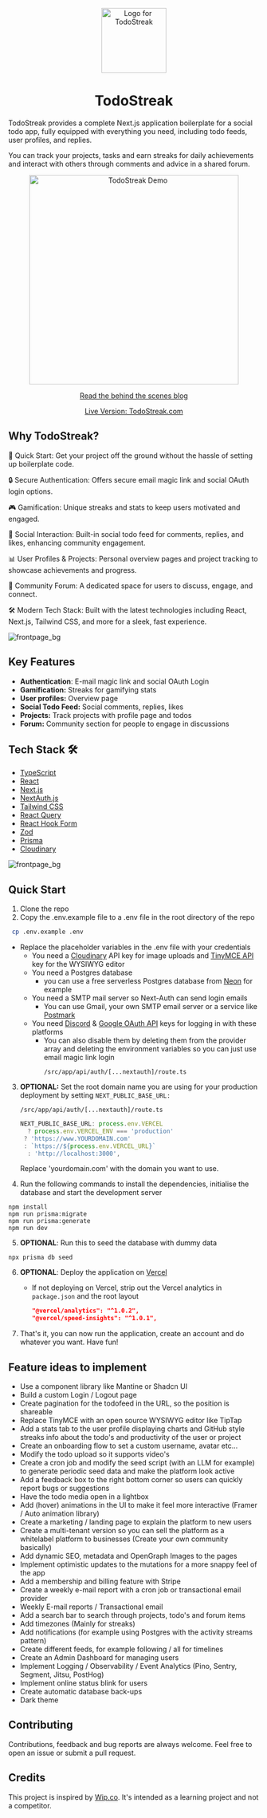 <p align="center">
  <picture>
  <img src="https://github.com/pieterbb/BuildStreak/assets/11728875/b7560a7c-2e7a-4e9a-bc68-c52cefdfb9e4" width="130" alt="Logo for TodoStreak">
</picture>
</p>

<h1 align="center">
  TodoStreak
</h1>

<p>
TodoStreak provides a complete Next.js application boilerplate for a social todo app, fully equipped with everything you need, including todo feeds, user profiles, and replies.

You can track your projects, tasks and earn streaks for daily achievements and interact with others through comments and advice in a shared forum.

</p>

<a href="https://www.todostreak.com/" target="_blank">
  <p align="center">
    <img src="https://github.com/pieterbb/BuildStreak/assets/11728875/d67dd7f6-e9cb-4dfb-bb90-d858fbf8ff5a" alt="TodoStreak Demo" width="420" />
  </p>
</a>

<a href="https://www.pieterboerboom.nl/todostreak/" target="_blank">
  <p align="center">Read the behind the scenes blog</p>
</a>

<a href="https://todostreak.com/" target="_blank">
  <p align="center">Live Version: TodoStreak.com</p>
</a>

## Why TodoStreak?

🚀 Quick Start: Get your project off the ground without the hassle of setting up boilerplate code.

🔒 Secure Authentication: Offers secure email magic link and social OAuth login options.

🎮 Gamification: Unique streaks and stats to keep users motivated and engaged.

🔄 Social Interaction: Built-in social todo feed for comments, replies, and likes, enhancing community engagement.

📊 User Profiles & Projects: Personal overview pages and project tracking to showcase achievements and progress.

💬 Community Forum: A dedicated space for users to discuss, engage, and connect.

🛠️ Modern Tech Stack: Built with the latest technologies including React, Next.js, Tailwind CSS, and more for a sleek, fast experience.

![frontpage_bg](https://github.com/pieterbb/BuildStreak/assets/11728875/101ffdcf-c16e-481b-a0bb-79b35b8ad068)

## Key Features

- **Authentication**: E-mail magic link and social OAuth Login
- **Gamification:** Streaks for gamifying stats
- **User profiles:** Overview page
- **Social Todo Feed:** Social comments, replies, likes
- **Projects:** Track projects with profile page and todos
- **Forum:** Community section for people to engage in discussions

## Tech Stack 🛠️

- [TypeScript](https://www.typescriptlang.org/)
- [React](https://react.dev/)
- [Next.js](https://nextjs.org/)
- [NextAuth.js](https://next-auth.js.org/)
- [Tailwind CSS](https://tailwindcss.com/)
- [React Query](https://tanstack.com/query/latest/docs/react/overview)
- [React Hook Form](https://react-hook-form.com/)
- [Zod](https://zod.dev/)
- [Prisma](https://www.prisma.io/)
- [Cloudinary](https://cloudinary.com/)

![frontpage_bg](https://github.com/pieterbb/BuildStreak/assets/11728875/8fa831e8-a3ba-4318-94ec-272b163faab7)

## Quick Start

1. Clone the repo
2. Copy the .env.example file to a .env file in the root directory of the repo

```bash
 cp .env.example .env
```

- Replace the placeholder variables in the .env file with your credentials
  - You need a [Cloudinary](https://cloudinary.com/) API key for image uploads and [TinyMCE API](https://www.tiny.cloud/) key for the WYSIWYG editor
  - You need a Postgres database
    - you can use a free serverless Postgres database from [Neon](https://neon.tech/) for example
  - You need a SMTP mail server so Next-Auth can send login emails
    - You can use Gmail, your own SMTP email server or a service like [Postmark](https://postmarkapp.com/smtp-service)
  - You need [Discord](https://discord.com/developers/applications) & [Google OAuth API](https://support.google.com/cloud/answer/6158849?hl=en) keys for logging in with these platforms
    - You can also disable them by deleting them from the provider array and deleting the environment variables so you can just use email magic link login
      ```
      /src/app/api/auth/[...nextauth]/route.ts
      ```

3. **OPTIONAL:** Set the root domain name you are using for your production deployment by setting `NEXT_PUBLIC_BASE_URL:`

   ```
   /src/app/api/auth/[...nextauth]/route.ts
   ```

   ```Javascript
   NEXT_PUBLIC_BASE_URL: process.env.VERCEL
     ? process.env.VERCEL_ENV === 'production'
   	? 'https://www.YOURDOMAIN.com'
   	: `https://${process.env.VERCEL_URL}`
     : 'http://localhost:3000',
   ```

   Replace 'yourdomain.com' with the domain you want to use.

4. Run the following commands to install the dependencies, initialise the database and start the development server

```shell
npm install
npm run prisma:migrate
npm run prisma:generate
npm run dev
```

5. **OPTIONAL**: Run this to seed the database with dummy data

```shell
npx prisma db seed
```

6. **OPTIONAL**: Deploy the application on [Vercel](https://vercel.com/)

   - If not deploying on Vercel, strip out the Vercel analytics in `package.json` and the root layout
     ```json
     "@vercel/analytics": "^1.0.2",
     "@vercel/speed-insights": "^1.0.1",
     ```

7. That's it, you can now run the application, create an account and do whatever you want. Have fun!

## Feature ideas to implement

- Use a component library like Mantine or Shadcn UI
- Build a custom Login / Logout page
- Create pagination for the todofeed in the URL, so the position is shareable
- Replace TinyMCE with an open source WYSIWYG editor like TipTap
- Add a stats tab to the user profile displaying charts and GitHub style streaks info about the todo's and productivity of the user or project
- Create an onboarding flow to set a custom username, avatar etc...
- Modify the todo upload so it supports video's
- Create a cron job and modify the seed script (with an LLM for example) to generate periodic seed data and make the platform look active
- Add a feedback box to the right bottom corner so users can quickly report bugs or suggestions
- Have the todo media open in a lightbox
- Add (hover) animations in the UI to make it feel more interactive (Framer / Auto animation library)
- Create a marketing / landing page to explain the platform to new users
- Create a multi-tenant version so you can sell the platform as a whitelabel platform to businesses (Create your own community basically)
- Add dynamic SEO, metadata and OpenGraph Images to the pages
- Implement optimistic updates to the mutations for a more snappy feel of the app
- Add a membership and billing feature with Stripe
- Create a weekly e-mail report with a cron job or transactional email provider
- Weekly E-mail reports / Transactional email
- Add a search bar to search through projects, todo's and forum items
- Add timezones (Mainly for streaks)
- Add notifications (for example using Postgres with the activity streams pattern)
- Create different feeds, for example following / all for timelines
- Create an Admin Dashboard for managing users
- Implement Logging / Observability / Event Analytics (Pino, Sentry, Segment, Jitsu, PostHog)
- Implement online status blink for users
- Create automatic database back-ups
- Dark theme

## Contributing

Contributions, feedback and bug reports are always welcome. Feel free to open an issue or submit a pull request.

## Credits

This project is inspired by [Wip.co](https://wip.co/). It's intended as a learning project and not a competitor.
